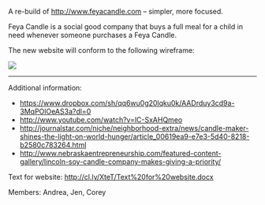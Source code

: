 A re-build of http://www.feyacandle.com – simpler, more focused.

Feya Candle is a social good company that buys a full meal for a child in need whenever someone purchases a Feya Candle.

The new website will conform to the following wireframe:

![](http://cl.ly/XuRf/IMG_20140930_143447.jpg)

---

Additional information:

- https://www.dropbox.com/sh/qq6wu0g20lqku0k/AADrduy3cd9a-3MqPOlOeAS3a?dl=0
- http://www.youtube.com/watch?v=lC-SxAHQmeo
- http://journalstar.com/niche/neighborhood-extra/news/candle-maker-shines-the-light-on-world-hunger/article_00619ea9-e7e3-5d40-8218-b2580c783264.html
- http://www.nebraskaentrepreneurship.com/featured-content-gallery/lincoln-soy-candle-company-makes-giving-a-priority/

Text for website: http://cl.ly/XteT/Text%20for%20website.docx

Members: Andrea, Jen, Corey
